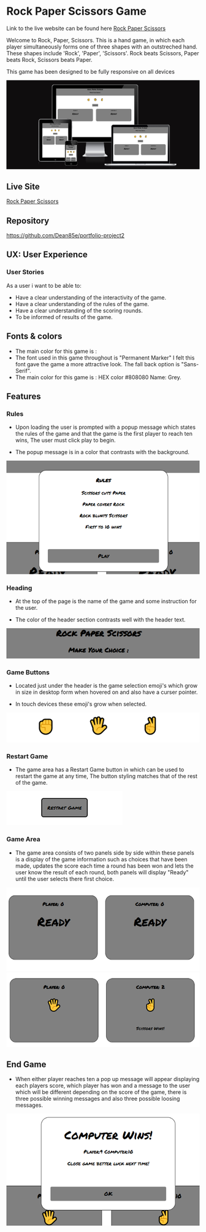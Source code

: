  # Rock Paper Scissors Game
 Link to the live website can be found here [Rock Paper Scissors](https://dean85e.github.io/portfolio-project2/)
 
 Welcome to Rock, Paper, Scissors. This is a hand game, in which each player simultaneously forms one of three shapes with an outstreched hand. These shapes include 'Rock', 'Paper', 'Scissors'. Rock beats Scissors, Paper beats Rock, Scissors beats Paper.

 This game has been designed to be fully responsive on all devices

 ![Am I Responsive](/assets/images/responsive-screenshot.png)

 ## Live Site 

 [Rock Paper Scissors](https://dean85e.github.io/portfolio-project2/)

 ## Repository 

 https://github.com/Dean85e/portfolio-project2

 ## UX: User Experience

 ### User Stories 

 As a user i want to be able to:

 * Have a clear understanding of the interactivity of the game.
 * Have a clear understanding of the rules of the game.
 * Have a clear understanding of the scoring rounds.
 * To be informed of results of the game.

 ## Fonts & colors 

 * The main color for this game is : 
 * The font used in this game throughout is "Permanent Marker" I felt this font gave the game a more attractive look. The fall back option is "Sans-Serif".
 * The main color for this game is : HEX color #808080 Name: Grey.

 ## Features 

 ### Rules

 * Upon loading the user is prompted with a popup message which states the rules of the game and that the game is the first player to reach ten wins, The user must click play to begin.

 * The popup message is in a color that contrasts with the background.

 ![Rules](/assets/images/popup-screenshot.png)

### Heading

 * At the top of the page is the name of the game and some instruction for the user.

 * The color of the header section contrasts well with the header text.

 ![Header](/assets/images/header-screenshot.png)

 ### Game Buttons

 * Located just under the header is the game selection emoji's which grow in size in desktop form when hovered on and also have a curser pointer.

 * In touch devices these emoji's grow when selected. 

  ![Emoji's](/assets/images/emoji-screenshot.png)

  ### Restart Game

  * The game area has a Restart Game button in which can be used to restart the game at any time, The button styling matches that of the rest of the game.

  ![Restart Game](/assets/images/restart-game.png)

### Game Area
 
 * The game area consists of two panels side by side within these panels is a display of the game information such as choices that have been made, updates the score each time a round has been won and lets the user know the result of each round, both panels will display "Ready" until the user selects there first choice.


  ![Ready Game Area](/assets/images/ready-game-area.png)
  ![In Play Game Area](/assets/images/inplay-game-area.png)

## End Game

* When either player reaches ten a pop up message will appear displaying each players score, which player has won and a message to the user which will be different depending on the score of the game, there is three possible winning messages and also three possible loosing messages.

 ![End Game Message](/assets/images/end-game-message.png)



